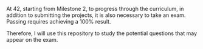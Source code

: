 At 42, starting from Milestone 2, to progress through the curriculum, in addition to submitting the projects, it is also necessary to take an exam. Passing requires achieving a 100% result.

Therefore, I will use this repository to study the potential questions that may appear on the exam.